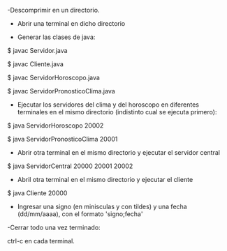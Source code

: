 -Descomprimir en un directorio.

- Abrir una terminal en dicho directorio

- Generar las clases de java:

$ javac Servidor.java

$ javac Cliente.java

$ javac ServidorHoroscopo.java

$ javac ServidorPronosticoClima.java

- Ejecutar los servidores del clima y del horoscopo en diferentes terminales en el mismo directorio (indistinto cual se ejecuta primero):


$ java ServidorHoroscopo 20002

$ java ServidorPronosticoClima 20001



- Abrir otra terminal en el mismo directorio y ejecutar el servidor central

$ java ServidorCentral 20000 20001 20002

- Abril otra terminal en el mismo directorio y ejecutar el cliente

$ java Cliente 20000

- Ingresar una signo (en minisculas y con tildes) y una fecha (dd/mm/aaaa), con el formato 'signo;fecha'

-Cerrar todo una vez terminado:

ctrl-c  en cada terminal.
